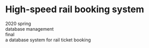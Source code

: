 # High-speed rail booking system

2020 spring <br>
database management<br>
final<br>
a database system for rail ticket booking 

